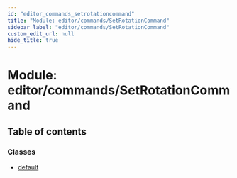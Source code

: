```yaml
---
id: "editor_commands_setrotationcommand"
title: "Module: editor/commands/SetRotationCommand"
sidebar_label: "editor/commands/SetRotationCommand"
custom_edit_url: null
hide_title: true
---
```


# Module: editor/commands/SetRotationCommand

## Table of contents

### Classes

- [default](../classes/editor_commands_setrotationcommand.default.md)
